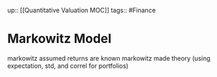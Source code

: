 up:: [[Quantitative Valuation MOC]]
tags:: #Finance  
# Markowitz Model
markowitz assumed returns are known
markowitz made theory (using expectation, std, and correl for portfolios)